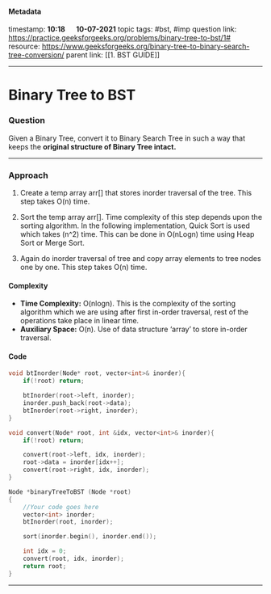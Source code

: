 #### Metadata

timestamp: **10:18**  &emsp;  **10-07-2021**
topic tags: #bst, #imp
question link: https://practice.geeksforgeeks.org/problems/binary-tree-to-bst/1#
resource: https://www.geeksforgeeks.org/binary-tree-to-binary-search-tree-conversion/
parent link: [[1. BST GUIDE]]

---

# Binary Tree to BST

### Question
Given a Binary Tree, convert it to Binary Search Tree in such a way that keeps the **original structure of Binary Tree intact.**


---


### Approach

1) Create a temp array arr[] that stores inorder traversal of the tree. This step takes O(n) time.

  
2) Sort the temp array arr[]. Time complexity of this step depends upon the sorting algorithm. In the following implementation, Quick Sort is used which takes (n^2) time. This can be done in O(nLogn) time using Heap Sort or Merge Sort.

3) Again do inorder traversal of tree and copy array elements to tree nodes one by one. This step takes O(n) time.

#### Complexity

-   **Time Complexity:** O(nlogn). This is the complexity of the sorting algorithm which we are using after first in-order traversal, rest of the operations take place in linear time.
-   **Auxiliary Space:** O(n). Use of data structure ‘array’ to store in-order traversal.

#### Code

``` cpp
void btInorder(Node* root, vector<int>& inorder){
	if(!root) return;

	btInorder(root->left, inorder);
	inorder.push_back(root->data);
	btInorder(root->right, inorder);
}

void convert(Node* root, int &idx, vector<int>& inorder){
	if(!root) return;

	convert(root->left, idx, inorder);
	root->data = inorder[idx++];
	convert(root->right, idx, inorder);
}

Node *binaryTreeToBST (Node *root)
{
	//Your code goes here
	vector<int> inorder;
	btInorder(root, inorder);

	sort(inorder.begin(), inorder.end());

	int idx = 0;
	convert(root, idx, inorder);
	return root;
}

```

---


